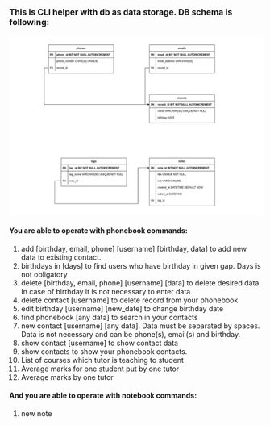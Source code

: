 <h3>This is CLI helper with db as data storage. DB schema is following:</h3>
<img src="./hw9.png">

<h4>You are able to operate with phonebook commands:</h4>
<ol>
    <li>add [birthday, email, phone] [username] [birthday, data] to add new data to existing contact.</li>
    <li>birthdays in [days] to find users who have birthday in given gap. Days is not obligatory</li>
    <li>delete [birthday, email, phone] [username] [data] to delete desired data. In case of birthday it is not necessary to enter data</li>
    <li>delete contact [username] to delete record from your phonebook</li>
    <li>edit birthday [username] [new_date] to change birthday date</li>
    <li>find phonebook [any data] to search in your contacts</li>
    <li>new contact [username] [any data]. Data must be separated by spaces. Data is not necessary and can be phone(s), email(s) and birthday.</li>
    <li>show contact [username] to show contact data</li>
    <li>show contacts to show your phonebook contacts.</li>
    <li>List of courses which tutor is teaching to student</li>
    <li>Average marks for one student put by one tutor</li>
    <li>Average marks by one tutor</li>
</ol>
<h4>And you are able to operate with notebook commands:</h4>
<ol>
    <li>new note <title> to start adding note.</li>
    <li><edit note <title> to start editing note/li>
    <li>find note <query> to start search in your notebook</li>
    <li>show note <title> to exact note.</li>
    <li>show notes to show all titles</li>
</ol>
